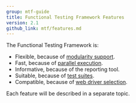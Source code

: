 ```yaml
---
group: mtf-guide
title: Functional Testing Framework Features
version: 2.1
github_link: mtf/features.md
---
```


The Functional Testing Framework is:

- Flexible, because of [modularity support].
- Fast, because of [parallel execution].
- Informative, because of the reporting tool.
- Suitable, because of [test suites].
- Compatible, because of [web driver selection].

Each feature will be described in a separate topic.

<!-- LINK DEFINITIONS -->

[modularity support]: {{page.baseurl}}/mtf/features/modularity.html
[parallel execution]: {{page.baseurl}}/mtf/features/parallel_execution.html
[test suites]: {{page.baseurl}}/mtf/features/test_suite.html
[web driver selection]: {{page.baseurl}}/mtf/features/webdriver.html
